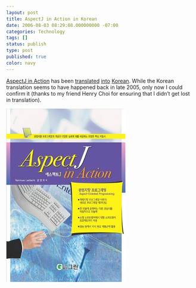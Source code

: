 ```yaml
---
layout: post
title: AspectJ in Action in Korean
date: 2006-08-03 08:29:08.000000000 -07:00
categories: Technology
tags: []
status: publish
type: post
published: true
color: navy
---
```

[AspectJ in Action](http://ramnivas.com/ajia.html) has been [translated](http://blog.naver.com/josephke?Redirect=Log&logNo=40016526835) [into](http://www.bandibook.com/search/subject_view.php?code=2487044&reurl=%252Fcategory%252Fcategory_3.html%253Flcode%253D14%2526scode%253D1407%2526mcode%253D140700) [Korean](http://kangcom.com/common/bookinfo/bookinfo.asp?sku=200508170002). While the Korean translation seems to have happened back in late 2005, only now I could confirm it (thanks to my friend Henry Choi for ensuring that I didn’t get lost in translation).

[![AspectJ in Action (Korean translation)](/assets/AJIA-Korean-Cover.jpg)](http://blog.naver.com/josephke/40017377597)
